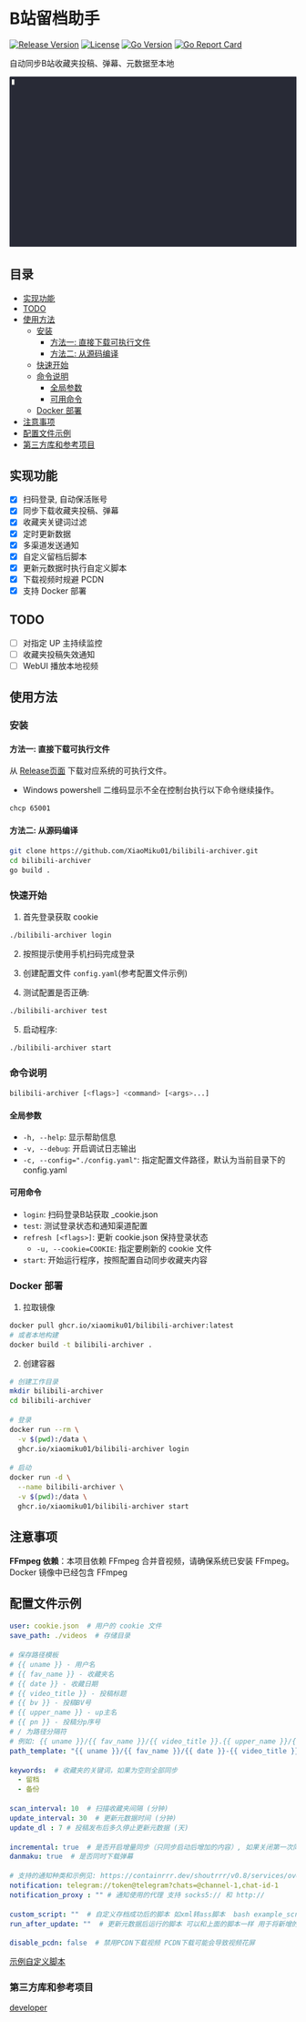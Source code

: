 # B站留档助手  

[![Release Version](https://img.shields.io/github/v/release/XiaoMiku01/bilibili-archiver?style=flat-square)](https://github.com/XiaoMiku01/bilibili-archiver/releases/latest)
[![License](https://img.shields.io/github/license/XiaoMiku01/bilibili-archiver?style=flat-square)](https://github.com/XiaoMiku01/bilibili-archiver/blob/main/LICENSE)
[![Go Version](https://img.shields.io/github/go-mod/go-version/XiaoMiku01/bilibili-archiver?style=flat-square)](https://go.dev/)
[![Go Report Card](https://goreportcard.com/badge/github.com/XiaoMiku01/bilibili-archiver)](https://goreportcard.com/report/github.com/XiaoMiku01/bilibili-archiver)

自动同步B站收藏夹投稿、弹幕、元数据至本地  

<a href="https://asciinema.org/a/708893" target="_blank"><img src="./demo.gif" /></a>  

## 目录

- [实现功能](#实现功能)
- [TODO](#todo)
- [使用方法](#使用方法)
  - [安装](#安装)
    - [方法一: 直接下载可执行文件](#方法一-直接下载可执行文件)
    - [方法二: 从源码编译](#方法二-从源码编译)
  - [快速开始](#快速开始)
  - [命令说明](#命令说明)
    - [全局参数](#全局参数)
    - [可用命令](#可用命令)
  - [Docker 部署](#docker-部署)
- [注意事项](#注意事项)
- [配置文件示例](#配置文件示例)
- [第三方库和参考项目](#第三方库和参考项目)

## 实现功能

- [x] 扫码登录, 自动保活账号
- [x] 同步下载收藏夹投稿、弹幕
- [x] 收藏夹关键词过滤
- [x] 定时更新数据
- [x] 多渠道发送通知
- [x] 自定义留档后脚本
- [x] 更新元数据时执行自定义脚本
- [x] 下载视频时规避 PCDN
- [x] 支持 Docker 部署

## TODO

- [ ] 对指定 UP 主持续监控
- [ ] 收藏夹投稿失效通知
- [ ] WebUI 播放本地视频

## 使用方法

### 安装

#### 方法一: 直接下载可执行文件

从 [Release页面](https://github.com/XiaoMiku01/bilibili-archiver/releases) 下载对应系统的可执行文件。
* Windows powershell 二维码显示不全在控制台执行以下命令继续操作。
```bash
chcp 65001
```

#### 方法二: 从源码编译

```bash
git clone https://github.com/XiaoMiku01/bilibili-archiver.git
cd bilibili-archiver
go build .
```


### 快速开始

1. 首先登录获取 cookie

```bash
./bilibili-archiver login
```

2. 按照提示使用手机扫码完成登录

3. 创建配置文件 `config.yaml`(参考配置文件示例)

4. 测试配置是否正确:

```bash
./bilibili-archiver test
```

5. 启动程序:

```bash
./bilibili-archiver start
```

### 命令说明

```bash
bilibili-archiver [<flags>] <command> [<args>...]
```

#### 全局参数

- `-h, --help`: 显示帮助信息
- `-v, --debug`: 开启调试日志输出
- `-c, --config="./config.yaml"`: 指定配置文件路径，默认为当前目录下的 config.yaml

#### 可用命令

- `login`: 扫码登录B站获取 <uid>_cookie.json
- `test`: 测试登录状态和通知渠道配置
- `refresh [<flags>]`: 更新 cookie.json 保持登录状态
  - `-u, --cookie=COOKIE`: 指定要刷新的 cookie 文件
- `start`: 开始运行程序，按照配置自动同步收藏夹内容

### Docker 部署

1. 拉取镜像

```bash
docker pull ghcr.io/xiaomiku01/bilibili-archiver:latest
# 或者本地构建
docker build -t bilibili-archiver .
```

2. 创建容器

```bash
# 创建工作目录
mkdir bilibili-archiver 
cd bilibili-archiver

# 登录
docker run --rm \
  -v $(pwd):/data \
  ghcr.io/xiaomiku01/bilibili-archiver login

# 启动
docker run -d \
  --name bilibili-archiver \
  -v $(pwd):/data \
  ghcr.io/xiaomiku01/bilibili-archiver start
```

## 注意事项

**FFmpeg 依赖**：本项目依赖 FFmpeg 合并音视频，请确保系统已安装 FFmpeg。  
Docker 镜像中已经包含 FFmpeg 


## 配置文件示例  

```yaml
user: cookie.json  # 用户的 cookie 文件
save_path: ./videos  # 存储目录

# 保存路径模板
# {{ uname }} - 用户名
# {{ fav_name }} - 收藏夹名
# {{ date }} - 收藏日期
# {{ video_title }} - 投稿标题
# {{ bv }} - 投稿BV号
# {{ upper_name }} - up主名
# {{ pn }} - 投稿分p序号
# / 为路径分隔符
# 例如: {{ uname }}/{{ fav_name }}/{{ video_title }}.{{ upper_name }}/{{ bv }}-P{{ pn }}[{{ video_quality }}]
path_template: "{{ uname }}/{{ fav_name }}/{{ date }}-{{ video_title }}.{{ upper_name }}/{{ bv }}-P{{ pn }}"

keywords:  # 收藏夹的关键词，如果为空则全部同步
  - 留档
  - 备份

scan_interval: 10  # 扫描收藏夹间隔 (分钟)
update_interval: 30  # 更新元数据时间 (分钟)
update_dl : 7 # 投稿发布后多久停止更新元数据 (天)

incremental: true  # 是否开启增量同步（只同步启动后增加的内容）, 如果关闭第一次同步会同步所有投稿
danmaku: true  # 是否同时下载弹幕

# 支持的通知种类和示例见: https://containrrr.dev/shoutrrr/v0.8/services/overview/
notification: telegram://token@telegram?chats=@channel-1,chat-id-1
notification_proxy : "" # 通知使用的代理 支持 socks5:// 和 http://

custom_script: ""  # 自定义存档成功后的脚本 如xml转ass脚本  bash example_script/xml2ass.sh 
run_after_update: ""  # 更新元数据后运行的脚本 可以和上面的脚本一样 用于将新增的弹幕转为ass

disable_pcdn: false  # 禁用PCDN下载视频 PCDN下载可能会导致视频花屏
```

[示例自定义脚本](./example_script/)

### 第三方库和参考项目  

[developer](./developer.md)

